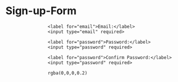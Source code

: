 # Sign-up-Form

                    <label for="email">Email:</label>
                    <input type="email" required>

                    <label for="password">Password:</label>
                    <input type="password" required>
                    
                    <label for="password">Confirm Password:</label>
                    <input type="password" required>

                    rgba(0,0,0,0.2)